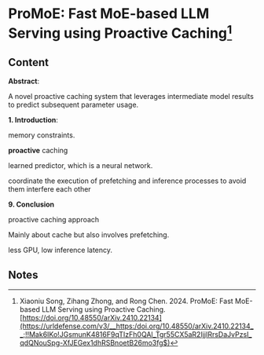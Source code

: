 # ProMoE: Fast MoE-based LLM Serving using Proactive Caching[^1]

## Content

**Abstract**:

A novel proactive caching system that leverages intermediate model results to predict subsequent parameter usage. 

**1. Introduction**:

memory constraints.

**proactive** caching

 learned predictor, which is a neural network.

coordinate the execution of prefetching and inference processes to avoid them interfere each other

**9. Conclusion**

proactive caching approach

Mainly about cache but also involves prefetching.

less GPU, low inference latency.

## Notes



[^1]: Xiaoniu Song, Zihang Zhong, and Rong Chen. 2024. ProMoE: Fast MoE-based LLM Serving using Proactive Caching. [https://doi.org/10.48550/arXiv.2410.22134](https://urldefense.com/v3/__https:/doi.org/10.48550/arXiv.2410.22134__;!!Mak6IKo!JGsmunK4816F9qTIzFh0QAl_Tgr55CX5aR2IjjIRrsDaJvPzsI_qdQNouSpg-XfJEGex1dhRSBnoetB26mo3fg$)